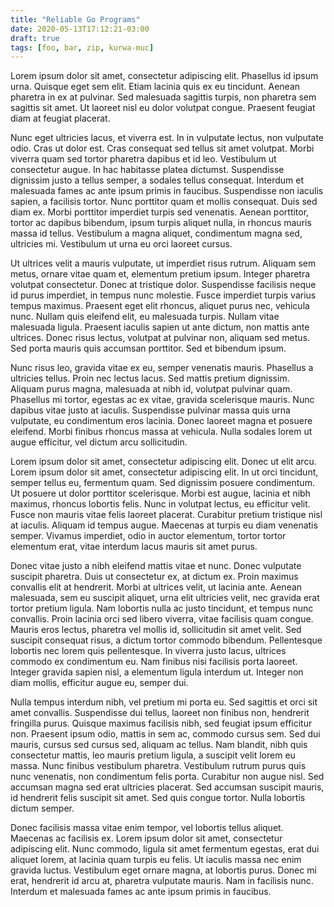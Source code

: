 ```yaml
---
title: "Reliable Go Programs"
date: 2020-05-13T17:12:21-03:00
draft: true
tags: [foo, bar, zip, kurwa-muc]
---
```


Lorem ipsum dolor sit amet, consectetur adipiscing elit. Phasellus id ipsum urna. Quisque eget sem elit. Etiam lacinia quis ex eu tincidunt. Aenean pharetra in ex at pulvinar. Sed malesuada sagittis turpis, non pharetra sem sagittis sit amet. Ut laoreet nisl eu dolor volutpat congue. Praesent feugiat diam at feugiat placerat.

Nunc eget ultricies lacus, et viverra est. In in vulputate lectus, non vulputate odio. Cras ut dolor est. Cras consequat sed tellus sit amet volutpat. Morbi viverra quam sed tortor pharetra dapibus et id leo. Vestibulum ut consectetur augue. In hac habitasse platea dictumst. Suspendisse dignissim justo a tellus semper, a sodales tellus consequat. Interdum et malesuada fames ac ante ipsum primis in faucibus. Suspendisse non iaculis sapien, a facilisis tortor. Nunc porttitor quam et mollis consequat. Duis sed diam ex. Morbi porttitor imperdiet turpis sed venenatis. Aenean porttitor, tortor ac dapibus bibendum, ipsum turpis aliquet nulla, in rhoncus mauris massa id tellus. Vestibulum a magna aliquet, condimentum magna sed, ultricies mi. Vestibulum ut urna eu orci laoreet cursus.

Ut ultrices velit a mauris vulputate, ut imperdiet risus rutrum. Aliquam sem metus, ornare vitae quam et, elementum pretium ipsum. Integer pharetra volutpat consectetur. Donec at tristique dolor. Suspendisse facilisis neque id purus imperdiet, in tempus nunc molestie. Fusce imperdiet turpis varius tempus maximus. Praesent eget elit rhoncus, aliquet purus nec, vehicula nunc. Nullam quis eleifend elit, eu malesuada turpis. Nullam vitae malesuada ligula. Praesent iaculis sapien ut ante dictum, non mattis ante ultrices. Donec risus lectus, volutpat at pulvinar non, aliquam sed metus. Sed porta mauris quis accumsan porttitor. Sed et bibendum ipsum.

Nunc risus leo, gravida vitae ex eu, semper venenatis mauris. Phasellus a ultricies tellus. Proin nec lectus lacus. Sed mattis pretium dignissim. Aliquam purus magna, malesuada at nibh id, volutpat pulvinar quam. Phasellus mi tortor, egestas ac ex vitae, gravida scelerisque mauris. Nunc dapibus vitae justo at iaculis. Suspendisse pulvinar massa quis urna vulputate, eu condimentum eros lacinia. Donec laoreet magna et posuere eleifend. Morbi finibus rhoncus massa at vehicula. Nulla sodales lorem ut augue efficitur, vel dictum arcu sollicitudin.

Lorem ipsum dolor sit amet, consectetur adipiscing elit. Donec ut elit arcu. Lorem ipsum dolor sit amet, consectetur adipiscing elit. In ut orci tincidunt, semper tellus eu, fermentum quam. Sed dignissim posuere condimentum. Ut posuere ut dolor porttitor scelerisque. Morbi est augue, lacinia et nibh maximus, rhoncus lobortis felis. Nunc in volutpat lectus, eu efficitur velit. Fusce non mauris vitae felis laoreet placerat. Curabitur pretium tristique nisl at iaculis. Aliquam id tempus augue. Maecenas at turpis eu diam venenatis semper. Vivamus imperdiet, odio in auctor elementum, tortor tortor elementum erat, vitae interdum lacus mauris sit amet purus.

Donec vitae justo a nibh eleifend mattis vitae et nunc. Donec vulputate suscipit pharetra. Duis ut consectetur ex, at dictum ex. Proin maximus convallis elit at hendrerit. Morbi at ultrices velit, ut lacinia ante. Aenean malesuada, sem eu suscipit aliquet, urna elit ultricies velit, nec gravida erat tortor pretium ligula. Nam lobortis nulla ac justo tincidunt, et tempus nunc convallis. Proin lacinia orci sed libero viverra, vitae facilisis quam congue. Mauris eros lectus, pharetra vel mollis id, sollicitudin sit amet velit. Sed suscipit consequat risus, a dictum tortor commodo bibendum. Pellentesque lobortis nec lorem quis pellentesque. In viverra justo lacus, ultrices commodo ex condimentum eu. Nam finibus nisi facilisis porta laoreet. Integer gravida sapien nisl, a elementum ligula interdum ut. Integer non diam mollis, efficitur augue eu, semper dui.

Nulla tempus interdum nibh, vel pretium mi porta eu. Sed sagittis et orci sit amet convallis. Suspendisse dui tellus, laoreet non finibus non, hendrerit fringilla purus. Quisque maximus facilisis nibh, sed feugiat ipsum efficitur non. Praesent ipsum odio, mattis in sem ac, commodo cursus sem. Sed dui mauris, cursus sed cursus sed, aliquam ac tellus. Nam blandit, nibh quis consectetur mattis, leo mauris pretium ligula, a suscipit velit lorem eu massa. Nunc finibus vestibulum pharetra. Vestibulum rutrum purus quis nunc venenatis, non condimentum felis porta. Curabitur non augue nisl. Sed accumsan magna sed erat ultricies placerat. Sed accumsan suscipit mauris, id hendrerit felis suscipit sit amet. Sed quis congue tortor. Nulla lobortis dictum semper.

Donec facilisis massa vitae enim tempor, vel lobortis tellus aliquet. Maecenas ac facilisis ex. Lorem ipsum dolor sit amet, consectetur adipiscing elit. Nunc commodo, ligula sit amet fermentum egestas, erat dui aliquet lorem, at lacinia quam turpis eu felis. Ut iaculis massa nec enim gravida luctus. Vestibulum eget ornare magna, at lobortis purus. Donec mi erat, hendrerit id arcu at, pharetra vulputate mauris. Nam in facilisis nunc. Interdum et malesuada fames ac ante ipsum primis in faucibus. 